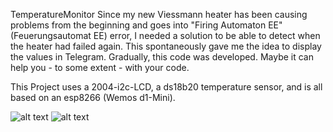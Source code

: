 TemperatureMonitor
Since my new Viessmann heater has been causing problems from the beginning and goes into "Firing Automaton EE" (Feuerungsautomat EE) error, I needed a solution to be able to detect when the heater had failed again. This spontaneously gave me the idea to display the values in Telegram. Gradually, this code was developed. Maybe it can help you - to some extent - with your code.

This Project uses a 2004-i2c-LCD, a ds18b20 temperature sensor, and is all based on an esp8266 (Wemos d1-Mini).


![alt text](https://github.com/petergeher/TemperatureMonitor/blob/main/LCD_cold.jpg?raw=true)
![alt text](https://github.com/petergeher/TemperatureMonitor/blob/main/LCD_warm.jpg?raw=true)

